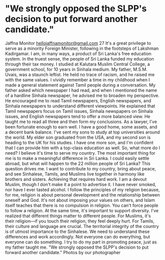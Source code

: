 # "We strongly opposed the SLPP's decision to put forward another candidate."

Jaffna Monitor
hellojaffnamonitor@gmail.com
27
It's a great privilege to serve as a minority 
Foreign Minister, following in the footsteps of
Lakshman Kadirgamar. I am, in many ways, a 
product of Sri Lanka's free education system. 
In the truest sense, the people of Sri Lanka 
funded my education through their tax money. 
I studied at Kalutara Muslim Central College, 
a government school, for 10 years in Sinhala 
medium.
My father, M.S.M. Uvais, was a staunch leftist. 
He held no trace of racism, and he raised me
with the same values. I vividly remember a 
time in my childhood when I made a general
statement against Tamil people during 
a conversation. My father asked which 
newspaper I had read, and when I mentioned 
the name of a hardline Sinhala newspaper, he 
advised me to broaden my perspective. He 
encouraged me to read Tamil newspapers, 
English newspapers, and Sinhala newspapers 
to understand different viewpoints. He 
explained that Tamil newspapers focus on
Tamil issues, Sinhala newspapers on Sinhala 
issues, and English newspapers tend to offer a 
more balanced view. He taught me to read all 
three and then form my conclusions.
As a lawyer, I've been fortunate enough to earn 
well. I have a good home, some assets, and a
decent bank balance. I've sent my sons to study 
at top universities around the world. My elder
son graduated from the USA, and my second 
son is heading to the UK for his studies. I have 
one more son, and I'm confident that I can 
provide him with a top-class education as well. 
So, what more do I need? I believe it's time to 
serve my country. The most important thing 
for me is to make a meaningful difference in 
Sri Lanka. I could easily settle abroad, but 
what will happen to the 22 million people of 
Sri Lanka? This question drives me. I want to 
contribute to my country, bring about peace, 
and see Sinhalese, Tamils, and Muslims live 
together in harmony like brothers and sisters. 
Achieving that requires hard work.
I am a devout Muslim, though I don't make it a 
point to advertise it. I have never smoked, nor
have I ever tasted alcohol. I follow the 
principles of my religion because, for me, 
religion is about personal development 
and the relationship between oneself and 
God. It's not about imposing your values on 
others, and Islam itself teaches that there is 
no compulsion in religion. You can't force 
people to follow a religion. At the same time, 
it's important to support diversity. I've realized 
that different things matter to different people. 
For Muslims, it's their religion—if you touch 
their religion, they feel deeply hurt. For 
Tamils, their culture and language are crucial. 
The territorial integrity of the country is of 
utmost importance to the Sinhalese. We need 
to understand these differences and work 
accordingly. Not everyone can do everything, 
but everyone can do something. I try to do 
my part in promoting peace, just as my father 
taught me.
"We strongly opposed the SLPP's decision 
to put forward another candidate."
Photos by 
our photographer

